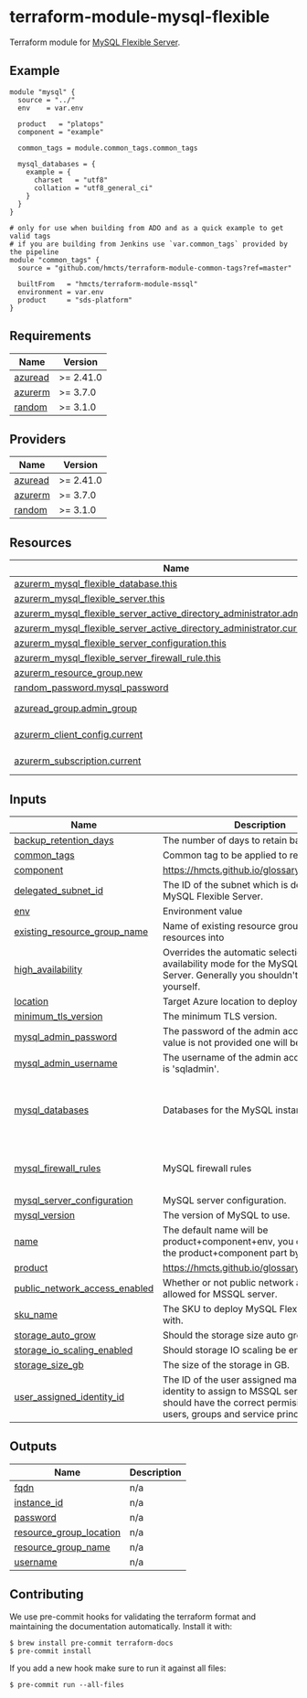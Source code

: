 # terraform-module-mysql-flexible

Terraform module for [MySQL Flexible Server](https://learn.microsoft.com/en-gb/azure/mysql/flexible-server/overview).

## Example

```hcl
module "mysql" {
  source = "../"
  env    = var.env

  product   = "platops"
  component = "example"

  common_tags = module.common_tags.common_tags

  mysql_databases = {
    example = {
      charset   = "utf8"
      collation = "utf8_general_ci"
    }
  }
}

# only for use when building from ADO and as a quick example to get valid tags
# if you are building from Jenkins use `var.common_tags` provided by the pipeline
module "common_tags" {
  source = "github.com/hmcts/terraform-module-common-tags?ref=master"

  builtFrom   = "hmcts/terraform-module-mssql"
  environment = var.env
  product     = "sds-platform"
}
```

<!-- BEGIN_TF_DOCS -->
## Requirements

| Name | Version |
|------|---------|
| <a name="requirement_azuread"></a> [azuread](#requirement\_azuread) | >= 2.41.0 |
| <a name="requirement_azurerm"></a> [azurerm](#requirement\_azurerm) | >= 3.7.0 |
| <a name="requirement_random"></a> [random](#requirement\_random) | >= 3.1.0 |

## Providers

| Name | Version |
|------|---------|
| <a name="provider_azuread"></a> [azuread](#provider\_azuread) | >= 2.41.0 |
| <a name="provider_azurerm"></a> [azurerm](#provider\_azurerm) | >= 3.7.0 |
| <a name="provider_random"></a> [random](#provider\_random) | >= 3.1.0 |

## Resources

| Name | Type |
|------|------|
| [azurerm_mysql_flexible_database.this](https://registry.terraform.io/providers/hashicorp/azurerm/latest/docs/resources/mysql_flexible_database) | resource |
| [azurerm_mysql_flexible_server.this](https://registry.terraform.io/providers/hashicorp/azurerm/latest/docs/resources/mysql_flexible_server) | resource |
| [azurerm_mysql_flexible_server_active_directory_administrator.admin_group](https://registry.terraform.io/providers/hashicorp/azurerm/latest/docs/resources/mysql_flexible_server_active_directory_administrator) | resource |
| [azurerm_mysql_flexible_server_active_directory_administrator.current](https://registry.terraform.io/providers/hashicorp/azurerm/latest/docs/resources/mysql_flexible_server_active_directory_administrator) | resource |
| [azurerm_mysql_flexible_server_configuration.this](https://registry.terraform.io/providers/hashicorp/azurerm/latest/docs/resources/mysql_flexible_server_configuration) | resource |
| [azurerm_mysql_flexible_server_firewall_rule.this](https://registry.terraform.io/providers/hashicorp/azurerm/latest/docs/resources/mysql_flexible_server_firewall_rule) | resource |
| [azurerm_resource_group.new](https://registry.terraform.io/providers/hashicorp/azurerm/latest/docs/resources/resource_group) | resource |
| [random_password.mysql_password](https://registry.terraform.io/providers/hashicorp/random/latest/docs/resources/password) | resource |
| [azuread_group.admin_group](https://registry.terraform.io/providers/hashicorp/azuread/latest/docs/data-sources/group) | data source |
| [azurerm_client_config.current](https://registry.terraform.io/providers/hashicorp/azurerm/latest/docs/data-sources/client_config) | data source |
| [azurerm_subscription.current](https://registry.terraform.io/providers/hashicorp/azurerm/latest/docs/data-sources/subscription) | data source |

## Inputs

| Name | Description | Type | Default | Required |
|------|-------------|------|---------|:--------:|
| <a name="input_backup_retention_days"></a> [backup\_retention\_days](#input\_backup\_retention\_days) | The number of days to retain backups for. | `number` | `7` | no |
| <a name="input_common_tags"></a> [common\_tags](#input\_common\_tags) | Common tag to be applied to resources | `map(string)` | n/a | yes |
| <a name="input_component"></a> [component](#input\_component) | https://hmcts.github.io/glossary/#component | `string` | n/a | yes |
| <a name="input_delegated_subnet_id"></a> [delegated\_subnet\_id](#input\_delegated\_subnet\_id) | The ID of the subnet which is delegated to MySQL Flexible Server. | `string` | `null` | no |
| <a name="input_env"></a> [env](#input\_env) | Environment value | `string` | n/a | yes |
| <a name="input_existing_resource_group_name"></a> [existing\_resource\_group\_name](#input\_existing\_resource\_group\_name) | Name of existing resource group to deploy resources into | `string` | `null` | no |
| <a name="input_high_availability"></a> [high\_availability](#input\_high\_availability) | Overrides the automatic selection of high availability mode for the MySQL Flexible Server. Generally you shouldn't set this yourself. | `bool` | `false` | no |
| <a name="input_location"></a> [location](#input\_location) | Target Azure location to deploy the resource | `string` | `"UK South"` | no |
| <a name="input_minimum_tls_version"></a> [minimum\_tls\_version](#input\_minimum\_tls\_version) | The minimum TLS version. | `string` | `"1.2"` | no |
| <a name="input_mysql_admin_password"></a> [mysql\_admin\_password](#input\_mysql\_admin\_password) | The password of the admin account, if a value is not provided one will be generated. | `string` | `null` | no |
| <a name="input_mysql_admin_username"></a> [mysql\_admin\_username](#input\_mysql\_admin\_username) | The username of the admin account, default is 'sqladmin'. | `string` | `"sqladmin"` | no |
| <a name="input_mysql_databases"></a> [mysql\_databases](#input\_mysql\_databases) | Databases for the MySQL instance. | `map(object({ collation : optional(string, "utf8_general_ci"), charset : optional(string, "utf8") }))` | n/a | yes |
| <a name="input_mysql_firewall_rules"></a> [mysql\_firewall\_rules](#input\_mysql\_firewall\_rules) | MySQL firewall rules | `map(object({ start_ip_address : string, end_ip_address : string }))` | `{}` | no |
| <a name="input_mysql_server_configuration"></a> [mysql\_server\_configuration](#input\_mysql\_server\_configuration) | MySQL server configuration. | `map(string)` | `{}` | no |
| <a name="input_mysql_version"></a> [mysql\_version](#input\_mysql\_version) | The version of MySQL to use. | `string` | `"8.0.21"` | no |
| <a name="input_name"></a> [name](#input\_name) | The default name will be product+component+env, you can override the product+component part by setting this | `string` | `null` | no |
| <a name="input_product"></a> [product](#input\_product) | https://hmcts.github.io/glossary/#product | `string` | n/a | yes |
| <a name="input_public_network_access_enabled"></a> [public\_network\_access\_enabled](#input\_public\_network\_access\_enabled) | Whether or not public network access is allowed for MSSQL server. | `bool` | `false` | no |
| <a name="input_sku_name"></a> [sku\_name](#input\_sku\_name) | The SKU to deploy MySQL Flexible server with. | `string` | `"GP_Standard_D2ds_v4"` | no |
| <a name="input_storage_auto_grow"></a> [storage\_auto\_grow](#input\_storage\_auto\_grow) | Should the storage size auto grow? | `bool` | `true` | no |
| <a name="input_storage_io_scaling_enabled"></a> [storage\_io\_scaling\_enabled](#input\_storage\_io\_scaling\_enabled) | Should storage IO scaling be enabled? | `bool` | `false` | no |
| <a name="input_storage_size_gb"></a> [storage\_size\_gb](#input\_storage\_size\_gb) | The size of the storage in GB. | `number` | `5` | no |
| <a name="input_user_assigned_identity_id"></a> [user\_assigned\_identity\_id](#input\_user\_assigned\_identity\_id) | The ID of the user assigned managed identity to assign to MSSQL server. This should have the correct permisisons to read users, groups and service principals. | `string` | `null` | no |

## Outputs

| Name | Description |
|------|-------------|
| <a name="output_fqdn"></a> [fqdn](#output\_fqdn) | n/a |
| <a name="output_instance_id"></a> [instance\_id](#output\_instance\_id) | n/a |
| <a name="output_password"></a> [password](#output\_password) | n/a |
| <a name="output_resource_group_location"></a> [resource\_group\_location](#output\_resource\_group\_location) | n/a |
| <a name="output_resource_group_name"></a> [resource\_group\_name](#output\_resource\_group\_name) | n/a |
| <a name="output_username"></a> [username](#output\_username) | n/a |
<!-- END_TF_DOCS -->

## Contributing

We use pre-commit hooks for validating the terraform format and maintaining the documentation automatically.
Install it with:

```shell
$ brew install pre-commit terraform-docs
$ pre-commit install
```

If you add a new hook make sure to run it against all files:
```shell
$ pre-commit run --all-files
```
